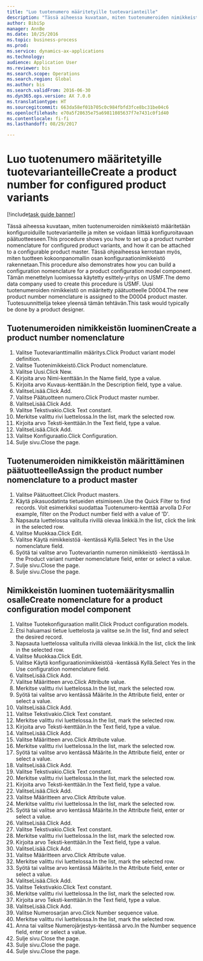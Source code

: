 ```yaml
--- 
title: "Luo tuotenumero määritetyille tuotevarianteille"
description: "Tässä aiheessa kuvataan, miten tuotenumeroiden nimikkeistö määritetään konfiguroiduille tuotevarianteille ja miten se voidaan liittää konfiguroitavaan päätuotteeseen."
author: BibiSp
manager: AnnBe
ms.date: 10/25/2016
ms.topic: business-process
ms.prod: 
ms.service: dynamics-ax-applications
ms.technology: 
audience: Application User
ms.reviewer: bis
ms.search.scope: Operations
ms.search.region: Global
ms.author: bis
ms.search.validFrom: 2016-06-30
ms.dyn365.ops.version: AX 7.0.0
ms.translationtype: HT
ms.sourcegitcommit: 663da58ef01b705c0c984fbfd3fce8bc31be04c6
ms.openlocfilehash: e70a5f28635e75a69811085637f7e7431c0f1d40
ms.contentlocale: fi-fi
ms.lasthandoff: 08/29/2017

---
```

# <a name="create-a-product-number-for-configured-product-variants"></a><span data-ttu-id="ac555-103">Luo tuotenumero määritetyille tuotevarianteille</span><span class="sxs-lookup"><span data-stu-id="ac555-103">Create a product number for configured product variants</span></span>

[!include[task guide banner](../../includes/task-guide-banner.md)]

<span data-ttu-id="ac555-104">Tässä aiheessa kuvataan, miten tuotenumeroiden nimikkeistö määritetään konfiguroiduille tuotevarianteille ja miten se voidaan liittää konfiguroitavaan päätuotteeseen.</span><span class="sxs-lookup"><span data-stu-id="ac555-104">This procedure shows you how to set up a product number nomenclature for configured product variants, and how it can be attached to a configurable product master.</span></span> <span data-ttu-id="ac555-105">Tässä ohjeaiheessa kerrotaan myös, miten tuotteen kokoonpanomallin osan konfiguraationimikkeistö rakennetaan.</span><span class="sxs-lookup"><span data-stu-id="ac555-105">This procedure also demonstrates how you can build a configuration nomenclature for a product configuration model component.</span></span> <span data-ttu-id="ac555-106">Tämän menettelyn luomisessa käytetty esittely-yritys on USMF.</span><span class="sxs-lookup"><span data-stu-id="ac555-106">The demo data company used to create this procedure is USMF.</span></span> <span data-ttu-id="ac555-107">Uusi tuotenumeroiden nimikkeistö on määritetty päätuotteelle D0004.</span><span class="sxs-lookup"><span data-stu-id="ac555-107">The new product number nomenclature is assigned to the D0004 product master.</span></span> <span data-ttu-id="ac555-108">Tuotesuunnittelija tekee yleensä tämän tehtävän.</span><span class="sxs-lookup"><span data-stu-id="ac555-108">This task would typically be done by a product designer.</span></span>


## <a name="create-a-product-number-nomenclature"></a><span data-ttu-id="ac555-109">Tuotenumeroiden nimikkeistön luominen</span><span class="sxs-lookup"><span data-stu-id="ac555-109">Create a product number nomenclature</span></span>
1. <span data-ttu-id="ac555-110">Valitse Tuotevarianttimallin määritys.</span><span class="sxs-lookup"><span data-stu-id="ac555-110">Click Product variant model definition.</span></span>
2. <span data-ttu-id="ac555-111">Valitse Tuotenimikkeistö.</span><span class="sxs-lookup"><span data-stu-id="ac555-111">Click Product nomenclature.</span></span>
3. <span data-ttu-id="ac555-112">Valitse Uusi.</span><span class="sxs-lookup"><span data-stu-id="ac555-112">Click New.</span></span>
4. <span data-ttu-id="ac555-113">Kirjoita arvo Nimi-kenttään.</span><span class="sxs-lookup"><span data-stu-id="ac555-113">In the Name field, type a value.</span></span>
5. <span data-ttu-id="ac555-114">Kirjoita arvo Kuvaus-kenttään.</span><span class="sxs-lookup"><span data-stu-id="ac555-114">In the Description field, type a value.</span></span>
6. <span data-ttu-id="ac555-115">ValitseLisää.</span><span class="sxs-lookup"><span data-stu-id="ac555-115">Click Add.</span></span>
7. <span data-ttu-id="ac555-116">Valitse Päätuotteen numero.</span><span class="sxs-lookup"><span data-stu-id="ac555-116">Click Product master number.</span></span>
8. <span data-ttu-id="ac555-117">ValitseLisää.</span><span class="sxs-lookup"><span data-stu-id="ac555-117">Click Add.</span></span>
9. <span data-ttu-id="ac555-118">Valitse Tekstivakio.</span><span class="sxs-lookup"><span data-stu-id="ac555-118">Click Text constant.</span></span>
10. <span data-ttu-id="ac555-119">Merkitse valittu rivi luettelossa.</span><span class="sxs-lookup"><span data-stu-id="ac555-119">In the list, mark the selected row.</span></span>
11. <span data-ttu-id="ac555-120">Kirjoita arvo Teksti-kenttään.</span><span class="sxs-lookup"><span data-stu-id="ac555-120">In the Text field, type a value.</span></span>
12. <span data-ttu-id="ac555-121">ValitseLisää.</span><span class="sxs-lookup"><span data-stu-id="ac555-121">Click Add.</span></span>
13. <span data-ttu-id="ac555-122">Valitse Konfiguraatio.</span><span class="sxs-lookup"><span data-stu-id="ac555-122">Click Configuration.</span></span>
14. <span data-ttu-id="ac555-123">Sulje sivu.</span><span class="sxs-lookup"><span data-stu-id="ac555-123">Close the page.</span></span>

## <a name="assign-the-product-number-nomenclature-to-a-product-master"></a><span data-ttu-id="ac555-124">Tuotenumeroiden nimikkeistön määrittäminen päätuotteelle</span><span class="sxs-lookup"><span data-stu-id="ac555-124">Assign the product number nomenclature to a product master</span></span>
1. <span data-ttu-id="ac555-125">Valitse Päätuotteet.</span><span class="sxs-lookup"><span data-stu-id="ac555-125">Click Product masters.</span></span>
2. <span data-ttu-id="ac555-126">Käytä pikasuodatinta tietueiden etsimiseen.</span><span class="sxs-lookup"><span data-stu-id="ac555-126">Use the Quick Filter to find records.</span></span> <span data-ttu-id="ac555-127">Voit esimerkiksi suodattaa Tuotenumero-kenttää arvolla D.</span><span class="sxs-lookup"><span data-stu-id="ac555-127">For example, filter on the Product number field with a value of 'D'.</span></span>
3. <span data-ttu-id="ac555-128">Napsauta luettelossa valitulla rivillä olevaa linkkiä.</span><span class="sxs-lookup"><span data-stu-id="ac555-128">In the list, click the link in the selected row.</span></span>
4. <span data-ttu-id="ac555-129">Valitse Muokkaa.</span><span class="sxs-lookup"><span data-stu-id="ac555-129">Click Edit.</span></span>
5. <span data-ttu-id="ac555-130">Valitse Käytä nimikkeistöä -kentässä Kyllä.</span><span class="sxs-lookup"><span data-stu-id="ac555-130">Select Yes in the Use nomenclature field.</span></span>
6. <span data-ttu-id="ac555-131">Syötä tai valitse arvo Tuotevariantin numeron nimikkeistö -kentässä.</span><span class="sxs-lookup"><span data-stu-id="ac555-131">In the Product variant number nomenclature field, enter or select a value.</span></span>
7. <span data-ttu-id="ac555-132">Sulje sivu.</span><span class="sxs-lookup"><span data-stu-id="ac555-132">Close the page.</span></span>
8. <span data-ttu-id="ac555-133">Sulje sivu.</span><span class="sxs-lookup"><span data-stu-id="ac555-133">Close the page.</span></span>

## <a name="create-nomenclature-for-a-product-configuration-model-component"></a><span data-ttu-id="ac555-134">Nimikkeistön luominen tuotemääritysmallin osalle</span><span class="sxs-lookup"><span data-stu-id="ac555-134">Create nomenclature for a product configuration model component</span></span>
1. <span data-ttu-id="ac555-135">Valitse Tuotekonfiguraation mallit.</span><span class="sxs-lookup"><span data-stu-id="ac555-135">Click Product configuration models.</span></span>
2. <span data-ttu-id="ac555-136">Etsi haluamasi tietue luettelosta ja valitse se.</span><span class="sxs-lookup"><span data-stu-id="ac555-136">In the list, find and select the desired record.</span></span>
3. <span data-ttu-id="ac555-137">Napsauta luettelossa valitulla rivillä olevaa linkkiä.</span><span class="sxs-lookup"><span data-stu-id="ac555-137">In the list, click the link in the selected row.</span></span>
4. <span data-ttu-id="ac555-138">Valitse Muokkaa.</span><span class="sxs-lookup"><span data-stu-id="ac555-138">Click Edit.</span></span>
5. <span data-ttu-id="ac555-139">Valitse Käytä konfiguraationimikkeistöä -kentässä Kyllä.</span><span class="sxs-lookup"><span data-stu-id="ac555-139">Select Yes in the Use configuration nomenclature field.</span></span>
6. <span data-ttu-id="ac555-140">ValitseLisää.</span><span class="sxs-lookup"><span data-stu-id="ac555-140">Click Add.</span></span>
7. <span data-ttu-id="ac555-141">Valitse Määritteen arvo.</span><span class="sxs-lookup"><span data-stu-id="ac555-141">Click Attribute value.</span></span>
8. <span data-ttu-id="ac555-142">Merkitse valittu rivi luettelossa.</span><span class="sxs-lookup"><span data-stu-id="ac555-142">In the list, mark the selected row.</span></span>
9. <span data-ttu-id="ac555-143">Syötä tai valitse arvo kentässä Määrite.</span><span class="sxs-lookup"><span data-stu-id="ac555-143">In the Attribute field, enter or select a value.</span></span>
10. <span data-ttu-id="ac555-144">ValitseLisää.</span><span class="sxs-lookup"><span data-stu-id="ac555-144">Click Add.</span></span>
11. <span data-ttu-id="ac555-145">Valitse Tekstivakio.</span><span class="sxs-lookup"><span data-stu-id="ac555-145">Click Text constant.</span></span>
12. <span data-ttu-id="ac555-146">Merkitse valittu rivi luettelossa.</span><span class="sxs-lookup"><span data-stu-id="ac555-146">In the list, mark the selected row.</span></span>
13. <span data-ttu-id="ac555-147">Kirjoita arvo Teksti-kenttään.</span><span class="sxs-lookup"><span data-stu-id="ac555-147">In the Text field, type a value.</span></span>
14. <span data-ttu-id="ac555-148">ValitseLisää.</span><span class="sxs-lookup"><span data-stu-id="ac555-148">Click Add.</span></span>
15. <span data-ttu-id="ac555-149">Valitse Määritteen arvo.</span><span class="sxs-lookup"><span data-stu-id="ac555-149">Click Attribute value.</span></span>
16. <span data-ttu-id="ac555-150">Merkitse valittu rivi luettelossa.</span><span class="sxs-lookup"><span data-stu-id="ac555-150">In the list, mark the selected row.</span></span>
17. <span data-ttu-id="ac555-151">Syötä tai valitse arvo kentässä Määrite.</span><span class="sxs-lookup"><span data-stu-id="ac555-151">In the Attribute field, enter or select a value.</span></span>
18. <span data-ttu-id="ac555-152">ValitseLisää.</span><span class="sxs-lookup"><span data-stu-id="ac555-152">Click Add.</span></span>
19. <span data-ttu-id="ac555-153">Valitse Tekstivakio.</span><span class="sxs-lookup"><span data-stu-id="ac555-153">Click Text constant.</span></span>
20. <span data-ttu-id="ac555-154">Merkitse valittu rivi luettelossa.</span><span class="sxs-lookup"><span data-stu-id="ac555-154">In the list, mark the selected row.</span></span>
21. <span data-ttu-id="ac555-155">Kirjoita arvo Teksti-kenttään.</span><span class="sxs-lookup"><span data-stu-id="ac555-155">In the Text field, type a value.</span></span>
22. <span data-ttu-id="ac555-156">ValitseLisää.</span><span class="sxs-lookup"><span data-stu-id="ac555-156">Click Add.</span></span>
23. <span data-ttu-id="ac555-157">Valitse Määritteen arvo.</span><span class="sxs-lookup"><span data-stu-id="ac555-157">Click Attribute value.</span></span>
24. <span data-ttu-id="ac555-158">Merkitse valittu rivi luettelossa.</span><span class="sxs-lookup"><span data-stu-id="ac555-158">In the list, mark the selected row.</span></span>
25. <span data-ttu-id="ac555-159">Syötä tai valitse arvo kentässä Määrite.</span><span class="sxs-lookup"><span data-stu-id="ac555-159">In the Attribute field, enter or select a value.</span></span>
26. <span data-ttu-id="ac555-160">ValitseLisää.</span><span class="sxs-lookup"><span data-stu-id="ac555-160">Click Add.</span></span>
27. <span data-ttu-id="ac555-161">Valitse Tekstivakio.</span><span class="sxs-lookup"><span data-stu-id="ac555-161">Click Text constant.</span></span>
28. <span data-ttu-id="ac555-162">Merkitse valittu rivi luettelossa.</span><span class="sxs-lookup"><span data-stu-id="ac555-162">In the list, mark the selected row.</span></span>
29. <span data-ttu-id="ac555-163">Kirjoita arvo Teksti-kenttään.</span><span class="sxs-lookup"><span data-stu-id="ac555-163">In the Text field, type a value.</span></span>
30. <span data-ttu-id="ac555-164">ValitseLisää.</span><span class="sxs-lookup"><span data-stu-id="ac555-164">Click Add.</span></span>
31. <span data-ttu-id="ac555-165">Valitse Määritteen arvo.</span><span class="sxs-lookup"><span data-stu-id="ac555-165">Click Attribute value.</span></span>
32. <span data-ttu-id="ac555-166">Merkitse valittu rivi luettelossa.</span><span class="sxs-lookup"><span data-stu-id="ac555-166">In the list, mark the selected row.</span></span>
33. <span data-ttu-id="ac555-167">Syötä tai valitse arvo kentässä Määrite.</span><span class="sxs-lookup"><span data-stu-id="ac555-167">In the Attribute field, enter or select a value.</span></span>
34. <span data-ttu-id="ac555-168">ValitseLisää.</span><span class="sxs-lookup"><span data-stu-id="ac555-168">Click Add.</span></span>
35. <span data-ttu-id="ac555-169">Valitse Tekstivakio.</span><span class="sxs-lookup"><span data-stu-id="ac555-169">Click Text constant.</span></span>
36. <span data-ttu-id="ac555-170">Merkitse valittu rivi luettelossa.</span><span class="sxs-lookup"><span data-stu-id="ac555-170">In the list, mark the selected row.</span></span>
37. <span data-ttu-id="ac555-171">Kirjoita arvo Teksti-kenttään.</span><span class="sxs-lookup"><span data-stu-id="ac555-171">In the Text field, type a value.</span></span>
38. <span data-ttu-id="ac555-172">ValitseLisää.</span><span class="sxs-lookup"><span data-stu-id="ac555-172">Click Add.</span></span>
39. <span data-ttu-id="ac555-173">Valitse Numerosarjan arvo.</span><span class="sxs-lookup"><span data-stu-id="ac555-173">Click Number sequence value.</span></span>
40. <span data-ttu-id="ac555-174">Merkitse valittu rivi luettelossa.</span><span class="sxs-lookup"><span data-stu-id="ac555-174">In the list, mark the selected row.</span></span>
41. <span data-ttu-id="ac555-175">Anna tai valitse Numerojärjestys-kentässä arvo.</span><span class="sxs-lookup"><span data-stu-id="ac555-175">In the Number sequence field, enter or select a value.</span></span>
42. <span data-ttu-id="ac555-176">Sulje sivu.</span><span class="sxs-lookup"><span data-stu-id="ac555-176">Close the page.</span></span>
43. <span data-ttu-id="ac555-177">Sulje sivu.</span><span class="sxs-lookup"><span data-stu-id="ac555-177">Close the page.</span></span>
44. <span data-ttu-id="ac555-178">Sulje sivu.</span><span class="sxs-lookup"><span data-stu-id="ac555-178">Close the page.</span></span>


